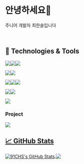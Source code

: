 <!--
<div align=center>
</div>
-->

# 안녕하세요👋

주니어 개발자 최한솔입니다

<br>

## 🔧 Technologies & Tools

<img src="https://img.shields.io/badge/HTML5-E34F26?style=flat&logo=HTML5&logoColor=white" /><img src="https://img.shields.io/badge/CSS3-1572B6?style=flat&logo=CSS3&logoColor=white" /><img src="https://img.shields.io/badge/JavaScript-F7DF1E?style=flat&logo=JavaScript&logoColor=white" />

<img src="https://img.shields.io/badge/Java-007396?style=flat&logo=Java&logoColor=white"/><img src="https://img.shields.io/badge/Spring-6DB33F?style=flat&logo=spring&logoColor=white"/>

<img src="https://img.shields.io/badge/Oracle%20SQL-F80000?style=flat&logo=Oracle&logoColor=white"/><img src="https://img.shields.io/badge/mysql-4479A1?style=flat&logo=mysql&logoColor=white"><img src="https://img.shields.io/badge/MariaDB-003545?style=flat&logo=MariaDB&logoColor=white" />

<img src="https://img.shields.io/badge/VS%20Code-007ACC?style=flat&logo=VisualStudioCode&logoColor=white" /><img src="https://img.shields.io/badge/Eclipse-2C2255?style=flat&logo=EclipseIDE&logoColor=white" />

<img src="https://img.shields.io/badge/GitHub-181717?style=flat&logo=GitHub&logoColor=white" />


### Project

<a href="" target="_blank"><img src="https://img.shields.io/badge/Amigo-632CA6?style=flat&logo=datadog&logoColor=FFFFFF"/>

## &#x1f4c8; GitHub Stats
<a href="https://github.com/91CHS/91CHS">
  <img align="center" src="https://github-readme-stats.vercel.app/api?username=91CHS&show_icons=true&line_height=27&count_private=true&title_color=ffffff&text_color=c9cacc&icon_color=2bbc8a&bg_color=1d1f21" alt="91CHS's GitHub Stats" />
</a>
<a href="https://github.com/91CHS/91CHS">
  <img align="center" src="https://github-readme-stats.vercel.app/api/top-langs/?username=91CHS&title_color=ffffff&text_color=c9cacc&icon_color=2bbc8a&bg_color=1d1f21&langs_count=3" />
</a>
